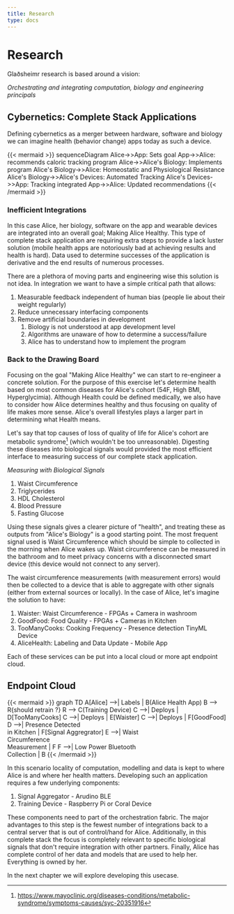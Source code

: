 ```yaml
---
title: Research
type: docs
---
```


# Research 

Glaðsheimr research is based around a vision:

*Orchestrating and integrating computation, biology and engineering principals*

## Cybernetics: Complete Stack Applications

Defining cybernetics as a merger between hardware, software and biology we can imagine health (behavior change) apps today
as such a device. 

{{< mermaid >}}
sequenceDiagram
    Alice->>App: Sets goal
        App->>Alice: recommends caloric tracking program
    Alice->>Alice's Biology: Implements program
        Alice's Biology->>Alice: Homeostatic and Physiological Resistance 
        Alice's Biology->>Alice's Devices: Automated Tracking
        Alice's Devices->>App: Tracking integrated
        App->>Alice: Updated recommendations
{{< /mermaid >}}

### Inefficient Integrations

In this case Alice, her biology, software on the app and wearable devices are integrated into an overall goal; Making Alice Healthy. This type of complete stack application
are requiring extra steps to provide a lack luster solution (mobile health apps are notoriously bad at achieving results and health is hard). Data used to determine successes of the application is derivative and the end results of numerous processes.  

There are a plethora of moving parts and engineering wise this solution is not idea. In integration we want to have a simple critical path that allows:

1. Measurable feedback independent of human bias (people lie about their weight regularly)
2. Reduce unnecessary interfacing components 
3. Remove artificial boundaries in development 
    1. Biology is not understood at app development level 
    2. Algorithms are unaware of how to determine a success/failure 
    3. Alice has to understand how to implement the program


### Back to the Drawing Board

Focusing on the goal "Making Alice Healthy" we can start to re-engineer a concrete solution. For the purpose of this exercise let's 
determine health based on most common diseases for Alice's cohort (54F, High BMI, Hyperglycimia). Although Health could be defined medically, 
we also have to consider how Alice determines healthy and thus focusing on quality of life makes more sense. Alice's overall lifestyles 
plays a larger part in determining what Health means.

Let's say that top causes of loss of quality of life for Alice's cohort 
are metabolic syndrome[^1] (which wouldn't be too unreasonable). 
Digesting these diseases into biological signals would provided the most efficient interface
to measuring success of our complete stack application. 

*Measuring with Biological Signals*

1. Waist Circumference 
2. Triglycerides
3. HDL Cholesterol
4. Blood Pressure
5. Fasting Glucose

Using these signals gives a clearer picture of "health", and treating these as outputs from "Alice's Biology" is a good starting point. The most frequent signal used is Waist Circumference which should be simple to collected in the morning when Alice wakes up. Waist circumference can be measured in the bathroom and to meet privacy concerns with a disconnected smart device (this device would not connect to any server). 

The waist circumference measurements (with measurement errors) would then be collected to a device that is able to aggregate with other signals (either from external sources or locally). In the case of Alice, let's imagine the solution to have:

1. Waister: Waist Circumference - FPGAs + Camera in washroom
2. GoodFood: Food Quality - FPGAs + Cameras in Kitchen
3. TooManyCooks: Cooking Frequency - Presence detection TinyML Device
4. AliceHealth: Labeling and Data Update - Mobile App

Each of these services can be put into a local cloud or more apt endpoint cloud.


## Endpoint Cloud
{{< mermaid >}}
graph TD
  A[Alice] -->| Labels | B(Alice Health App)
  B --> R{should retrain ?}
  R --> C(Training Device)
  C -->| Deploys | D[TooManyCooks]
  C -->| Deploys | E[Waister]
  C -->| Deploys | F[GoodFood]
  D -->| Presence Detected<br />in Kitchen | F[Signal Aggregrator]
  E -->| Waist<br /> Circumference<br /> Measurement | F
  F -->| Low Power Bluetooth <br /> Collection | B
{{< /mermaid >}}

In this scenario locality of computation, modelling and data is kept to where Alice is and where her health matters. Developing such an application requires a few underlying components:

1. Signal Aggregator - Arudino BLE 
2. Training Device - Raspberry Pi or Coral Device

These components need to part of the orchestration fabric. The major advantages to this step is the fewest number of integrations back to a central server that is out of control/hand for Alice. Additionally, in this complete stack the focus is completely relevant to specific biological signals that don't require integration with other partners. Finally, Alice has complete control of her data and models that are used to help her. Everything is owned by her. 


In the next chapter we will explore developing this usecase. 








[^1]: https://www.mayoclinic.org/diseases-conditions/metabolic-syndrome/symptoms-causes/syc-20351916
[^2]: http://www.cqaimh.org/pdf/tool_metabolic.pdf
